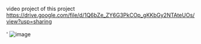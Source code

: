 video project of this project
https://drive.google.com/file/d/1Q6bZe_ZY6G3PkCOp_gKKbGy2NTAteUOs/view?usp=sharing
<br><br>'
![image](https://user-images.githubusercontent.com/87666139/193408949-feea7372-5467-40a9-84fc-a4090183ea12.png)
